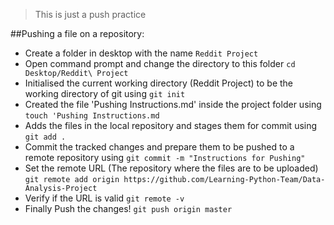 > This is just a push practice

##Pushing a file on a repository:

* Create a folder in desktop with the name ```Reddit Project```
* Open command prompt and change the directory to this folder ```cd Desktop/Reddit\ Project```
* Initialised the current working directory (Reddit Project) to be the working directory of git using ```git init```
* Created the file 'Pushing Instructions.md' inside the project folder using ```touch 'Pushing Instructions.md```
* Adds the files in the local repository and stages them for commit using ```git add .```
* Commit the tracked changes and prepare them to be pushed to a remote repository using ```git commit -m "Instructions for Pushing"```
* Set the remote URL (The repository where the files are to be uploaded) ```git remote add origin https://github.com/Learning-Python-Team/Data-Analysis-Project```
* Verify if the URL is valid ```git remote -v```
* Finally Push the changes! ```git push origin master```